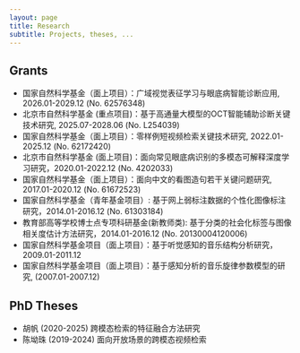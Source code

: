```yaml
---
layout: page
title: Research
subtitle: Projects, theses, ...
---
```


## Grants
+ 国家自然科学基金（面上项目）：广域视觉表征学习与眼底病智能诊断应用, 2026.01-2029.12 (No. 62576348)
+ 北京市自然科学基金 (重点项目)：基于高通量大模型的OCT智能辅助诊断关键技术研究, 2025.07-2028.06 (No. L254039)
+ 国家自然科学基金（面上项目）：零样例短视频检索关键技术研究, 2022.01-2025.12 (No. 62172420)
+ 北京市自然科学基金 (面上项目)：面向常见眼底病识别的多模态可解释深度学习研究，2020.01-2022.12 (No. 4202033)
+ 国家自然科学基金（面上项目）：面向中文的看图造句若干关键问题研究, 2017.01-2020.12 (No. 61672523)
+ 国家自然科学基金（青年基金项目）: 基于网上弱标注数据的个性化图像标注研究，2014.01-2016.12 (No. 61303184)
+ 教育部高等学校博士点专项科研基金(新教师类): 基于分类的社会化标签与图像相关度估计方法研究，2014.01-2016.12 (No. 20130004120006)
+ 国家自然科学基金项目（面上项目）：基于听觉感知的音乐结构分析研究，2009.01-2011.12
+ 国家自然科学基金项目（面上项目）：基于感知分析的音乐旋律参数模型的研究, (2007.01-2007.12)

## PhD Theses
+ 胡帆 (2020-2025) 跨模态检索的特征融合方法研究
+ 陈坳珠 (2019-2024) 面向开放场景的跨模态视频检索

